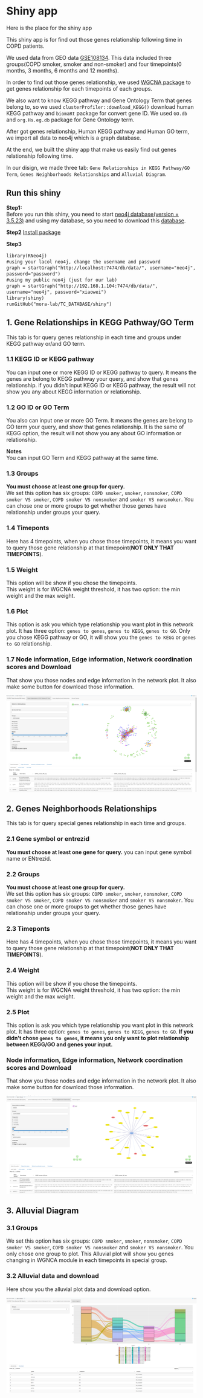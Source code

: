 # Shiny app
Here is the place for the shiny app

This shiny app is for find out those genes relationship following time in COPD patients.

We used data from GEO data [GSE108134](https://pmlegacy.ncbi.nlm.nih.gov/geo/query/acc.cgi?acc=GSE108134).
This data included three groups(COPD smoker, smoker and non-smoker) and four timepoints(0 months, 3 months, 6 months and 12 months).

In order to find out those genes relationship, we used [WGCNA package](https://horvath.genetics.ucla.edu/html/CoexpressionNetwork/Rpackages/WGCNA/)
to get genes relationship for each timepoints of each groups.

We also want to know KEGG pathway and Gene Ontology Term that genes belong to, so we used `clusterProfiler::download_KEGG()` download human KEGG pathway and `biomaRt` package for convert gene ID.
We used `GO.db` and `org.Hs.eg.db` package for Gene Ontology term.

After got genes relationship, Human KEGG pathway and Human GO term, we import all data to neo4j which is a graph database.

At the end, we built the shiny app that make us easily find out genes relationship following time.

In our disign, we made three tab: `Gene Relationships in KEGG Pathway/GO Term`, `Genes Neighborhoods Relationships` and `Alluvial Diagram`.

## Run this shiny

**Step1:**   
Before you run this shiny, you need to start [neo4j database(version = 3.5.23)](https://neo4j.com/download-center/#community) and using my database, so you need to download this [database](https://github.com/xiaowei3223/database/raw/master/neo4j_copd_2020.10.30.7z).  

**Step2** [Install package](install_package.R)

**Step3**  
```
library(RNeo4j)
#using your lacol neo4j, change the username and password
graph = startGraph("http://localhost:7474/db/data/", username="neo4j", password="password")
#using my public neo4j (just for our lab)
graph = startGraph("http://192.168.1.104:7474/db/data/", username="neo4j", password="xiaowei")
library(shiny)
runGitHub("mora-lab/TC_DATABASE/shiny")
```

## 1. Gene Relationships in KEGG Pathway/GO Term
This tab is for query genes relationship in each time and groups under KEGG pathway or/and GO term.

### 1.1 KEGG ID or KEGG pathway
You can input one or more KEGG ID or KEGG pathway to query. It means the genes are belong to KEGG pathway your query, and show that genes relationship.
if you didn't input KEGG ID or KEGG pathway, the result will not show you any about KEGG information or relationship.

### 1.2 GO ID or GO Term
You also can input one or more GO Term. It means the genes are belong to GO term your query, and show that genes relationship.
It is the same of KEGG option, the result will not show you any about GO information or relationship.

**Notes**   
You can input GO Term and KEGG pathway at the same time.


### 1.3 Groups
**You must choose at least one group for query.**  
We set this option has six groups: `COPD smoker`, `smoker`, `nonsmoker`, `COPD smoker VS smoker`, `COPD smoker VS nonsmoker` and `smoker VS nonsmoker`.
You can chose one or more groups to get whether those genes have relationship under groups your query.

### 1.4 Timeponts
Here has 4 timepoints, when you chose those timepoints, it means you want to query those gene relationship at that timepoint(**NOT ONLY THAT TIMEPOINTS**).

### 1.5 Weight
This option will be show if you chose the timepoints.  
This weight is for WGCNA weight threshold, it has two option: the min weight and the max weight.

### 1.6 Plot
This option is ask you which type relationship you want plot in this network plot.
It has three option: `genes to genes`, `genes to KEGG`, `genes to GO`.
Only you chose KEGG pathway or GO, it will show you the `genes to KEGG` or `genes to GO` relationship.


### 1.7 Node information, Edge information, Network coordination scores and Download
That show you those nodes and edge information in the network plot. It also make some button for download those information.

![tab1.png](img/tab1.png)


## 2. Genes Neighborhoods Relationships
This tab is for query special genes relationship in each time and groups.

### 2.1 Gene symbol or entrezid
**You must choose at least one gene for query.** you can input gene symbol name or ENtrezid.  

### 2.2 Groups
**You must choose at least one group for query.**  
We set this option has six groups: `COPD smoker`, `smoker`, `nonsmoker`, `COPD smoker VS smoker`, `COPD smoker VS nonsmoker` and `smoker VS nonsmoker`.
You can chose one or more groups to get whether those genes have relationship under groups your query.

### 2.3 Timeponts
Here has 4 timepoints, when you chose those timepoints, it means you want to query those gene relationship at that timepoint(**NOT ONLY THAT TIMEPOINTS**).

### 2.4 Weight
This option will be show if you chose the timepoints.  
This weight is for WGCNA weight threshold, it has two option: the min weight and the max weight.

### 2.5 Plot
This option is ask you which type relationship you want plot in this network plot.
It has three option: `genes to genes`, `genes to KEGG`, `genes to GO`.
**If you didn't chose `genes to genes`, it means you only want to plot relationship between KEGG/GO and genes your input.**

### Node information, Edge information, Network coordination scores and Download
That show you those nodes and edge information in the network plot. It also make some button for download those information.

![tab2.png](img/tab2.png)


## 3. Alluvial Diagram

### 3.1 Groups
We set this option has six groups: `COPD smoker`, `smoker`, `nonsmoker`, `COPD smoker VS smoker`, `COPD smoker VS nonsmoker` and `smoker VS nonsmoker`.
You only chose one group to plot. This Alluvial plot will show you genes changing in WGNCA module in each timepoints in special group. 

### 3.2 Alluvial data and download
Here show you the alluvial plot data and download option.

![tab3.png](img/tab3.png)
